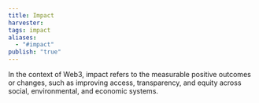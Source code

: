 ```yaml
---
title: Impact
harvester: 
tags: impact
aliases:
  - "#impact"
publish: "true"
---
```


In the context of Web3, impact refers to the measurable positive outcomes or changes, such as improving access, transparency, and equity across social, environmental, and economic systems.


